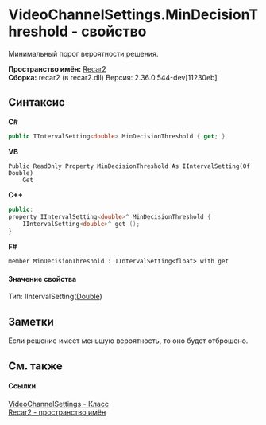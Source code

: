 # VideoChannelSettings.MinDecisionThreshold - свойство
 

Минимальный порог вероятности решения.

**Пространство имён:**&nbsp;<a href="0dd0c505-07fc-c3e8-128c-d1a0701f2a29">Recar2</a><br />**Сборка:**&nbsp;recar2 (в recar2.dll) Версия: 2.36.0.544-dev[11230eb]

## Синтаксис

**C#**<br />
``` C#
public IIntervalSetting<double> MinDecisionThreshold { get; }
```

**VB**<br />
``` VB
Public ReadOnly Property MinDecisionThreshold As IIntervalSetting(Of Double)
	Get
```

**C++**<br />
``` C++
public:
property IIntervalSetting<double>^ MinDecisionThreshold {
	IIntervalSetting<double>^ get ();
}
```

**F#**<br />
``` F#
member MinDecisionThreshold : IIntervalSetting<float> with get

```


#### Значение свойства
Тип:&nbsp;IIntervalSetting(<a href="http://msdn2.microsoft.com/ru-ru/library/643eft0t" target="_blank">Double</a>)

## Заметки
Если решение имеет меньшую вероятность, то оно будет отброшено.

## См. также


#### Ссылки
<a href="e9c16317-8a46-c70d-6253-3004e99076b2">VideoChannelSettings - Класс</a><br /><a href="0dd0c505-07fc-c3e8-128c-d1a0701f2a29">Recar2 - пространство имён</a><br />